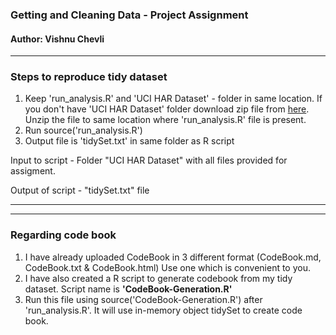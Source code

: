 ### Getting and Cleaning Data - Project Assignment
#### Author: Vishnu Chevli
- - - 

### Steps to reproduce tidy dataset
 1. Keep 'run_analysis.R' and 'UCI HAR Dataset' - folder in same location. 
    If you don't have 'UCI HAR Dataset' folder download zip file from [here](https://d396qusza40orc.cloudfront.net/getdata%2Fprojectfiles%2FUCI%20HAR%20Dataset.zip). Unzip the file to same location where 'run_analysis.R' file is present.
 2. Run source('run_analysis.R')
 3. Output file is 'tidySet.txt' in same folder as R script

Input to script - Folder "UCI HAR Dataset" with all files provided for assigment.  

Output of script - "tidySet.txt" file

- - - 

- - - 

### Regarding code book
 1. I have already uploaded CodeBook in 3 different format (CodeBook.md, CodeBook.txt & CodeBook.html) Use one which is convenient to you.
 2. I have also created a R script to generate codebook from my tidy dataset. Script name is **'CodeBook-Generation.R'**
 3. Run this file using source('CodeBook-Generation.R') after 'run_analysis.R'. It will use in-memory object tidySet to create code book.